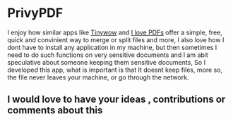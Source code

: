 # PrivyPDF


<div>
        <p style={{ width: '500px' }} >I enjoy how similar apps like <a href='https://tinywow.com/tools/pdf' >Tinywow</a> and <a href="https://www.ilovepdf.com/">I love PDFs</a> offer a simple, free, quick and convinient way to merge or split files and more, I also love how I dont have to install any application in my machine, but then sometimes I need to do such functions on very sensitive documents and I am abit speculative about someone keeping them sensitive documents, So I developed this app, what is important is that It doesnt keep files, more so, the file never leaves your machine, or go through the network. </p>
        <h2>I would love to have your ideas , contributions or comments about this</h2>
        </div>

